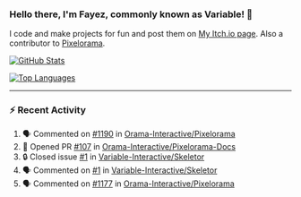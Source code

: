 ### Hello there, I'm Fayez, commonly known as Variable! 👋
I code and make projects for fun and post them on [My Itch.io page](https://variable-industries.itch.io/). Also a contributor to [Pixelorama](https://github.com/Orama-Interactive/Pixelorama).

[![GitHub Stats](https://github-readme-stats.vercel.app/api/?username=Variable-ind&show_icons=true&theme=merko)](https://github.com/anuraghazra/github-readme-stats)

[![Top Languages](https://github-readme-stats.vercel.app/api/top-langs/?username=Variable-ind&layout=compact&theme=merko)](https://github.com/anuraghazra/github-readme-stats)

---

### :zap: Recent Activity

<!--START_SECTION:activity-->
1. 🗣 Commented on [#1190](https://github.com/Orama-Interactive/Pixelorama/issues/1190#issuecomment-2692586166) in [Orama-Interactive/Pixelorama](https://github.com/Orama-Interactive/Pixelorama)
2. 💪 Opened PR [#107](https://github.com/Orama-Interactive/Pixelorama-Docs/pull/107) in [Orama-Interactive/Pixelorama-Docs](https://github.com/Orama-Interactive/Pixelorama-Docs)
3. 🔒 Closed issue [#1](https://github.com/Variable-Interactive/Skeletor/issues/1) in [Variable-Interactive/Skeletor](https://github.com/Variable-Interactive/Skeletor)
4. 🗣 Commented on [#1](https://github.com/Variable-Interactive/Skeletor/issues/1#issuecomment-2661548506) in [Variable-Interactive/Skeletor](https://github.com/Variable-Interactive/Skeletor)
5. 🗣 Commented on [#1177](https://github.com/Orama-Interactive/Pixelorama/pull/1177#issuecomment-2660868172) in [Orama-Interactive/Pixelorama](https://github.com/Orama-Interactive/Pixelorama)
<!--END_SECTION:activity-->

<!--
**Variable-ind/Variable-ind** is a ✨ _special_ ✨ repository because its `README.md` (this file) appears on your GitHub profile.

Here are some ideas to get you started:
- 🌱 I’m currently studying at ...
- 🔭 I’m currently working on ...
- 👯 I’m looking to collaborate on ...
- 🤔 I’m looking for help with ...
- 💬 Ask me about ...
- 📫 How to reach me: ...
- ⚡ Fun fact: ...
-->
